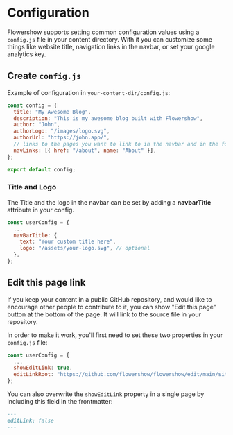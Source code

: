 # Configuration

Flowershow supports setting common configuration values using a `config.js` file in your content directory. With it you can customize some things like website title, navigation links in the navbar, or set your google analytics key.

## Create `config.js`

Example of configuration in `your-content-dir/config.js`:

```js
const config = {
  title: "My Awesome Blog",
  description: "This is my awesome blog built with Flowershow",
  author: "John",
  authorLogo: "/images/logo.svg",
  authorUrl: "https://john.app/",
  // links to the pages you want to link to in the navbar and in the footer
  navLinks: [{ href: "/about", name: "About" }],
};

export default config;
```

### Title and Logo

The Title and the logo in the navbar can be set by adding a **navbarTitle** attribute in your config.

```js
const userConfig = {
  ...
  navBarTitle: {
    text: "Your custom title here",
    logo: "/assets/your-logo.svg", // optional
  },
};
```

## Edit this page link

If you keep your content in a public GitHub repository, and would like to encourage other people to contribute to it, you can show "Edit this page" button at the bottom of the page. It will link to the source file in your repository.

In order to make it work, you'll first need to set these two properties in your `config.js` file:

```js
const userConfig = {
  ...
  showEditLink: true,
  editLinkRoot: "https://github.com/flowershow/flowershow/edit/main/site",
};
```

You can also overwrite the `showEditLink` property in a single page by including this field in the frontmatter:

```md
---
editLink: false
---
```
